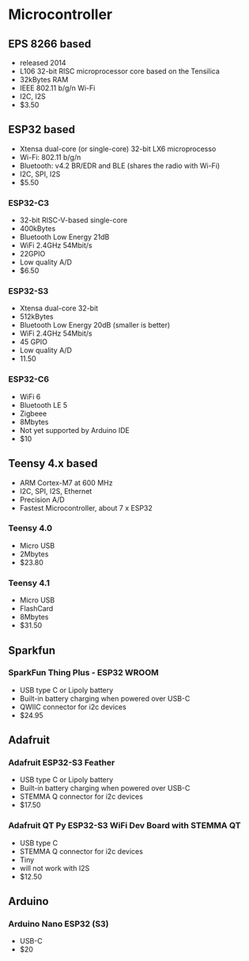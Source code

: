 # Microcontroller

## EPS 8266 based
- released 2014
- L106 32-bit RISC microprocessor core based on the Tensilica
- 32kBytes RAM
- IEEE 802.11 b/g/n Wi-Fi
- I2C, I2S
- $3.50

## ESP32 based 
- Xtensa dual-core (or single-core) 32-bit LX6 microprocesso
- Wi-Fi: 802.11 b/g/n
- Bluetooth: v4.2 BR/EDR and BLE (shares the radio with Wi-Fi)
- I2C, SPI, I2S
- $5.50
  
### ESP32-C3
- 32-bit RISC-V-based single-core
- 400kBytes
- Bluetooth Low Energy 21dB
- WiFi 2.4GHz 54Mbit/s
- 22GPIO
- Low quality A/D
- $6.50
  
### ESP32-S3
- Xtensa dual-core 32-bit 
- 512kBytes
- Bluetooth Low Energy 20dB (smaller is better)
- WiFi 2.4GHz 54Mbit/s
- 45 GPIO
- Low quality A/D
- 11.50
  
### ESP32-C6
- WiFi 6
- Bluetooth LE 5
- Zigbeee
- 8Mbytes
- Not yet supported by Arduino IDE
- $10
  
## Teensy 4.x based
- ARM Cortex-M7 at 600 MHz
- I2C, SPI, I2S, Ethernet
- Precision A/D
- Fastest Microcontroller, about 7 x ESP32

### Teensy 4.0
- Micro USB
- 2Mbytes
- $23.80

### Teensy 4.1
- Micro USB
- FlashCard
- 8Mbytes
- $31.50

## Sparkfun

### SparkFun Thing Plus - ESP32 WROOM
- USB type C or Lipoly battery
- Built-in battery charging when powered over USB-C
- QWIIC connector for i2c devices
- $24.95

## Adafruit

### Adafruit ESP32-S3 Feather
- USB type C or Lipoly battery
- Built-in battery charging when powered over USB-C
- STEMMA Q connector for i2c devices
- $17.50

### Adafruit QT Py ESP32-S3 WiFi Dev Board with STEMMA QT
- USB type C
- STEMMA Q connector for i2c devices
- Tiny
- will not work with I2S
- $12.50

## Arduino

### Arduino Nano ESP32 (S3)
- USB-C
- $20
